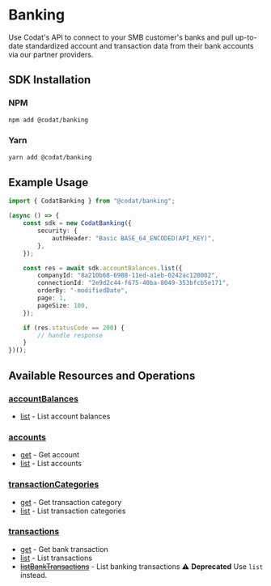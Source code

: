 # Banking

<!-- Start Codat Library Description -->
﻿Use Codat's API to connect to your SMB customer's banks and pull up-to-date standardized account and transaction data from their bank accounts via our partner providers.
<!-- End Codat Library Description -->

<!-- Start SDK Installation -->
## SDK Installation

### NPM

```bash
npm add @codat/banking
```

### Yarn

```bash
yarn add @codat/banking
```
<!-- End SDK Installation -->

## Example Usage
<!-- Start SDK Example Usage -->
```typescript
import { CodatBanking } from "@codat/banking";

(async () => {
    const sdk = new CodatBanking({
        security: {
            authHeader: "Basic BASE_64_ENCODED(API_KEY)",
        },
    });

    const res = await sdk.accountBalances.list({
        companyId: "8a210b68-6988-11ed-a1eb-0242ac120002",
        connectionId: "2e9d2c44-f675-40ba-8049-353bfcb5e171",
        orderBy: "-modifiedDate",
        page: 1,
        pageSize: 100,
    });

    if (res.statusCode == 200) {
        // handle response
    }
})();

```
<!-- End SDK Example Usage -->

<!-- Start SDK Available Operations -->
## Available Resources and Operations


### [accountBalances](docs/sdks/accountbalances/README.md)

* [list](docs/sdks/accountbalances/README.md#list) - List account balances

### [accounts](docs/sdks/accounts/README.md)

* [get](docs/sdks/accounts/README.md#get) - Get account
* [list](docs/sdks/accounts/README.md#list) - List accounts

### [transactionCategories](docs/sdks/transactioncategories/README.md)

* [get](docs/sdks/transactioncategories/README.md#get) - Get transaction category
* [list](docs/sdks/transactioncategories/README.md#list) - List transaction categories

### [transactions](docs/sdks/transactions/README.md)

* [get](docs/sdks/transactions/README.md#get) - Get bank transaction
* [list](docs/sdks/transactions/README.md#list) - List transactions
* [~~listBankTransactions~~](docs/sdks/transactions/README.md#listbanktransactions) - List banking transactions :warning: **Deprecated** Use `list` instead.
<!-- End SDK Available Operations -->



<!-- Start Dev Containers -->



